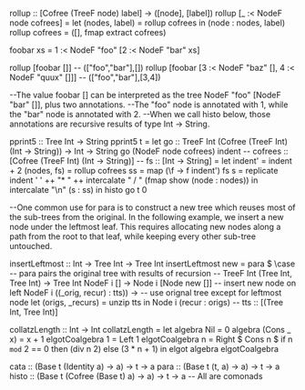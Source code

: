rollup :: [Cofree (TreeF node) label] -> ([node], [label])
rollup [_ :< NodeF node cofrees] = let
  (nodes, label) = rollup cofrees
   in (node : nodes, label)
rollup cofrees = ([], fmap extract cofrees)

foobar xs = 1 :< NodeF "foo" [2 :< NodeF "bar" xs]

rollup [foobar []] --  (["foo","bar"],[])
rollup [foobar [3 :< NodeF "baz" [], 4 :< NodeF "quux" []]] -- (["foo","bar"],[3,4])

--The value foobar [] can be interpreted as the tree NodeF "foo" [NodeF "bar" []], plus two annotations.
--The "foo" node is annotated with 1, while the "bar" node is annotated with 2.
--When we call histo below, those annotations are recursive results of type Int -> String.

pprint5 :: Tree Int -> String
pprint5 t = let
  go :: TreeF Int (Cofree (TreeF Int) (Int -> String)) -> Int -> String
  go (NodeF node cofrees) indent
      -- cofrees :: [Cofree (TreeF Int) (Int -> String)]
      -- fs :: [Int -> String]
    = let indent' = indent + 2
          (nodes, fs) = rollup cofrees
          ss = map (\f -> f indent') fs
          s  = replicate indent ' ' ++ "* " ++ intercalate " / " (fmap show (node : nodes))
      in intercalate "\n" (s : ss)
  in histo go t 0

--One common use for para is to construct a new tree which reuses most of the sub-trees from the original. In the following example, we insert a new node under the leftmost leaf. This requires allocating new nodes along a path from the root to that leaf, while keeping every other sub-tree untouched.

insertLeftmost :: Int -> Tree Int -> Tree Int
insertLeftmost new = para $ \case -- para pairs the original tree with results of recursion
  -- TreeF Int (Tree Int, Tree Int) -> Tree Int
  NodeF i [] → Node i [Node new []] -- insert new node on left
  NodeF i ((_orig, recur) : tts)) → -- use orignal tree except for leftmost node
    let (origs, _recurs) = unzip tts in Node i (recur : origs)
      -- tts :: [(Tree Int, Tree Int)]

collatzLength :: Int -> Int
collatzLength = let
  algebra Nil        = 0
  algebra (Cons _ x) = x + 1
  elgotCoalgebra 1 = Left 1
  elgotCoalgebra n = Right $ Cons n $ if n `mod` 2 == 0 then (div n 2) else (3 * n + 1)
  in elgot algebra elgotCoalgebra

cata  :: (Base t (Identity a) -> a) -> t -> a
para  :: (Base t (t, a) -> a) -> t -> a
histo :: (Base t (Cofree (Base t) a) -> a) -> t -> a
-- All are comonads
